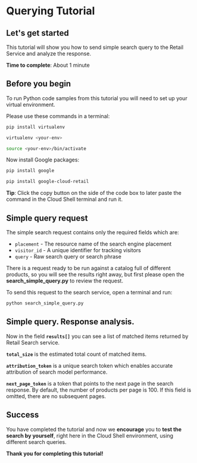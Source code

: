 # **Querying Tutorial**

## Let's get started

This tutorial will show you how to send simple search query to the Retail Service and analyze the response.

**Time to complete**: About 1 minute

## Before you begin

To run Python code samples from this tutorial you will need to set up your virtual environment.

Please use these commands in a terminal:
```bash
pip install virtualenv
```
```bash
virtualenv <your-env>
```
```bash
source <your-env>/bin/activate
```

Now install Google packages:
```bash
pip install google
```
```bash
pip install google-cloud-retail
```

**Tip**: Click the copy button on the side of the code box to later paste the command in the Cloud Shell terminal and run it.

## Simple query request

The simple search request contains only the required fields which are: 
  - ```placement``` - The resource name of the search engine placement
  - ```visitor_id``` - A unique identifier for tracking visitors
  - ```query``` - Raw search query or search phrase

There is a request ready to be run against a catalog full of different products, so you will see the results right away, 
but first please open the **search_simple_query.py** to review the request.

To send this request to the search service, open a terminal and run:
```bash
python search_simple_query.py 
```

## Simple query. Response analysis.

Now in the field **```results[]```** you can see a list of matched items returned by Retail Search service.

**```total_size```** is the estimated total count of matched items.

**```attribution_token```** is a unique search token which enables accurate attribution of search model performance.

**```next_page_token```** is a token that points to the next page in the search response. By default, the number of products per page is 100. If this field is omitted, there are no subsequent pages.

## Success 

You have completed the tutorial and now we **encourage** you to **test the search by yourself**, right here in the Cloud Shell environment, using different search queries.

**Thank you for completing this tutorial!**





